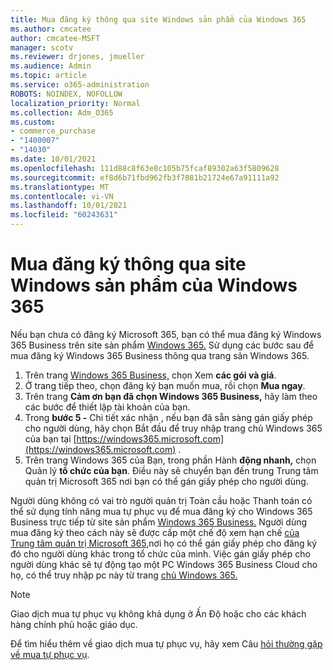 ```yaml
---
title: Mua đăng ký thông qua site Windows sản phẩm của Windows 365
ms.author: cmcatee
author: cmcatee-MSFT
manager: scotv
ms.reviewer: drjones, jmueller
ms.audience: Admin
ms.topic: article
ms.service: o365-administration
ROBOTS: NOINDEX, NOFOLLOW
localization_priority: Normal
ms.collection: Adm_O365
ms.custom:
- commerce_purchase
- "1400007"
- "14030"
ms.date: 10/01/2021
ms.openlocfilehash: 111d88c8f63e8c105b75fcaf89302a63f5809628
ms.sourcegitcommit: ef8d6b71fbd962fb3f7081b21724e67a91111a92
ms.translationtype: MT
ms.contentlocale: vi-VN
ms.lasthandoff: 10/01/2021
ms.locfileid: "60243631"
---
```

# <a name="buy-subscriptions-through-the-windows-365-products-site"></a>Mua đăng ký thông qua site Windows sản phẩm của Windows 365

Nếu bạn chưa có đăng ký Microsoft 365, bạn có thể mua đăng ký Windows 365 Business trên site sản phẩm [Windows 365.](https://www.microsoft.com/windows-365/business/compare-plans-pricing?rtc=1) Sử dụng các bước sau để mua đăng ký Windows 365 Business thông qua trang sản Windows 365.

1. Trên trang [Windows 365 Business,](https://www.microsoft.com/windows-365/business?rtc=1) chọn Xem **các gói và giá**.
2. Ở trang tiếp theo, chọn đăng ký bạn muốn mua, rồi chọn **Mua ngay**.
3. Trên trang **Cảm ơn bạn đã chọn Windows 365 Business,** hãy làm theo các bước để thiết lập tài khoản của bạn.
4. Trong **bước 5 -** Chi tiết xác nhận , nếu  bạn đã sẵn sàng gán giấy phép cho người dùng, hãy chọn Bắt đầu để truy nhập trang chủ Windows 365 của bạn tại [https://windows365.microsoft.com](https://windows365.microsoft.com) .
5. Trên trang Windows 365 của Bạn, trong phần Hành **động nhanh,** chọn Quản lý **tổ chức của bạn**. Điều này sẽ chuyển bạn đến trung Trung tâm quản trị Microsoft 365 nơi bạn có thể gán giấy phép cho người dùng.

Người dùng không có vai trò người quản trị Toàn cầu hoặc Thanh toán có thể sử dụng tính năng mua tự phục vụ để mua đăng ký cho Windows 365 Business trực tiếp từ site sản phẩm [Windows 365 Business.](https://www.microsoft.com/windows-365/business?rtc=1) Người dùng mua đăng ký theo cách này sẽ được cấp một chế độ xem hạn chế [của Trung tâm quản trị Microsoft 365,](https://go.microsoft.com/fwlink/p/?linkid=2024339)nơi họ có thể gán giấy phép cho đăng ký đó cho người dùng khác trong tổ chức của mình. Việc gán giấy phép cho người dùng khác sẽ tự động tạo một PC Windows 365 Business Cloud cho họ, có thể truy nhập pc này từ trang [chủ Windows 365.](https://windows365.microsoft.com/)

> [!NOTE]
> Giao dịch mua tự phục vụ không khả dụng ở Ấn Độ hoặc cho các khách hàng chính phủ hoặc giáo dục.

Để tìm hiểu thêm về giao dịch mua tự phục vụ, hãy xem Câu [hỏi thường gặp về mua tự phục vụ](https://docs.microsoft.com/microsoft-365/commerce/subscriptions/self-service-purchase-faq).
